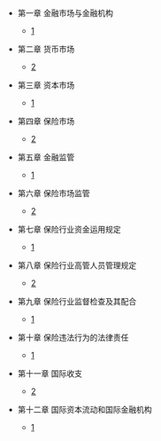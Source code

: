 * 第⼀章 ⾦融市场与⾦融机构
  * [1](pages/Index.md)


* 第⼆章 货币市场
  * [2](pages/Index.md)


* 第三章 资本市场
  * [1](pages/Index.md)


* 第四章 保险市场
  * [2](pages/Index.md)


* 第五章 ⾦融监管
  * [1](pages/Index.md)


* 第六章 保险市场监管
  * [2](pages/Index.md)


* 第七章 保险⾏业资⾦运⽤规定
  * [1](pages/Index.md)


* 第⼋章 保险⾏业⾼管⼈员管理规定
  * [2](pages/Index.md)



* 第九章 保险⾏业监督检查及其配合
  * [1](pages/Index.md)



* 第⼗章 保险违法⾏为的法律责任
  * [1](pages/Index.md)


* 第⼗⼀章 国际收⽀
  * [2](pages/Index.md)



* 第⼗⼆章 国际资本流动和国际⾦融机构
  * [1](pages/Index.md)

